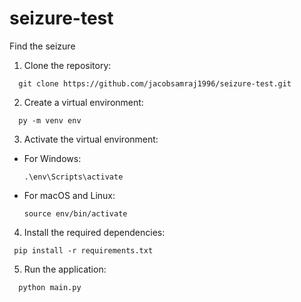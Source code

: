 # seizure-test

Find the seizure

1. Clone the repository:
```
  git clone https://github.com/jacobsamraj1996/seizure-test.git
```

2. Create a virtual environment:
 ```
   py -m venv env
  ```
3. Activate the virtual environment:

- For Windows:

  ```
  .\env\Scripts\activate
  ```

- For macOS and Linux:

  ```
  source env/bin/activate
  ```

4. Install the required dependencies:
  ```
   pip install -r requirements.txt
  ```
5. Run the application:
  ```
    python main.py
  ```

